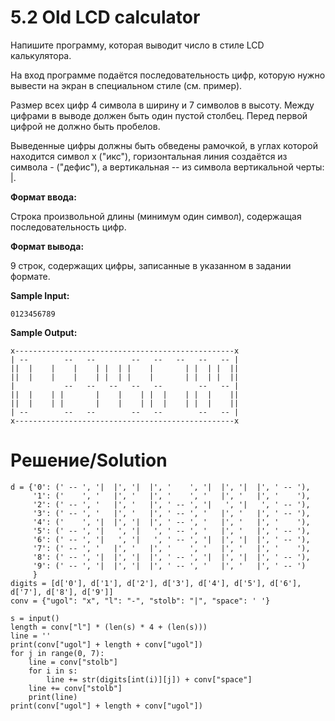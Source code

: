 # 5.2 Old LCD calculator

Напишите программу, которая выводит число в стиле LCD калькулятора.

На вход программе подаётся последовательность цифр, которую нужно вывести на экран в специальном стиле (см. пример).

Размер всех цифр 4 символа в ширину и 7 символов в высоту. Между цифрами в выводе должен быть один пустой столбец. Перед
первой цифрой не должно быть пробелов.

Выведенные цифры должны быть обведены рамочкой, в углах которой находится символ x ("икс"), горизонтальная линия
создаётся из символа - ("дефис"), а вертикальная -- из символа вертикальной черты: |.

**Формат ввода:**

Строка произвольной длины (минимум один символ), содержащая последовательность цифр.

**Формат вывода:**

9 строк, содержащих цифры, записанные в указанном в задании формате.

**Sample Input:**

`0123456789`

**Sample Output:**

```
x-------------------------------------------------x
| --        --   --        --   --   --   --   -- |
||  |    |    |    | |  | |    |       | |  | |  ||
||  |    |    |    | |  | |    |       | |  | |  ||
|           --   --   --   --   --        --   -- |
||  |    | |       |    |    | |  |    | |  |    ||
||  |    | |       |    |    | |  |    | |  |    ||
| --        --   --        --   --        --   -- |
x-------------------------------------------------x
```

# Решение/Solution

```
d = {'0': (' -- ', '|  |', '|  |', '    ', '|  |', '|  |', ' -- '),
     '1': ('    ', '   |', '   |', '    ', '   |', '   |', '    '),
     '2': (' -- ', '   |', '   |', ' -- ', '|   ', '|   ', ' -- '),
     '3': (' -- ', '   |', '   |', ' -- ', '   |', '   |', ' -- '),
     '4': ('    ', '|  |', '|  |', ' -- ', '   |', '   |', '    '),
     '5': (' -- ', '|   ', '|   ', ' -- ', '   |', '   |', ' -- '),
     '6': (' -- ', '|   ', '|   ', ' -- ', '|  |', '|  |', ' -- '),
     '7': (' -- ', '   |', '   |', '    ', '   |', '   |', '    '),
     '8': (' -- ', '|  |', '|  |', ' -- ', '|  |', '|  |', ' -- '),
     '9': (' -- ', '|  |', '|  |', ' -- ', '   |', '   |', ' -- ')
     }
digits = [d['0'], d['1'], d['2'], d['3'], d['4'], d['5'], d['6'], d['7'], d['8'], d['9']]
conv = {"ugol": "x", "l": "-", "stolb": "|", "space": ' '}

s = input()
length = conv["l"] * (len(s) * 4 + (len(s)))
line = ''
print(conv["ugol"] + length + conv["ugol"])
for j in range(0, 7):
    line = conv["stolb"]
    for i in s:
        line += str(digits[int(i)][j]) + conv["space"]
    line += conv["stolb"]
    print(line)
print(conv["ugol"] + length + conv["ugol"])
```
